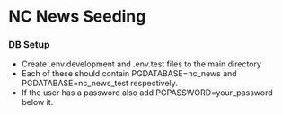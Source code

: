 # NC News Seeding
### DB Setup

- Create .env.development and .env.test files to the main directory
- Each of these should contain PGDATABASE=nc_news and PGDATABASE=nc_news_test respectively.
- If the user has a password also add PGPASSWORD=your_password below it.
